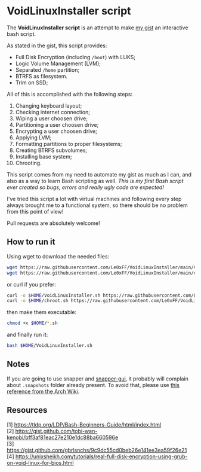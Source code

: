 # VoidLinuxInstaller script

The **VoidLinuxInstaller script** is an attempt to make [my gist](https://gist.github.com/Le0xFF/ff0e3670c06def675bb6920fe8dd64a3) an interactive bash script.

As stated in the gist, this script provides:
- Full Disk Encryption (including `/boot`) with LUKS;
- Logic Volume Management (LVM);
- Separated `/home` partition;
- BTRFS as filesystem.
- Trim on SSD;

All of this is accomplished with the following steps:
1. Changing keyboard layout;
2. Checking internet connection;
3. Wiping a user choosen drive;
4. Partitioning a user choosen drive;
5. Encrypting a user choosen drive;
6. Applying LVM;
7. Formatting partitions to proper filesystems;
8. Creating BTRFS subvolumes;
9. Installing base system;
10. Chrooting.

This script comes from my need to automate my gist as much as I can, and also as a way to learn Bash scripting as well. *This is my first Bash script ever created so bugs, errors and really ugly code are expected!*

I've tried this script a lot with virtual machines and following every step always brought me to a functional system, so there should be no problem from this point of view!

Pull requests are absolutely welcome!

## How to run it

Using wget to download the needed files:

``` bash
wget https://raw.githubusercontent.com/Le0xFF/VoidLinuxInstaller/main/VoidLinuxInstaller.sh -O $HOME/VoidLinuxInstaller.sh
wget https://raw.githubusercontent.com/Le0xFF/VoidLinuxInstaller/main/chroot.sh -O $HOME/chroot
```

or curl if you prefer:

``` bash
curl -o $HOME/VoidLinuxInstaller.sh https://raw.githubusercontent.com/Le0xFF/VoidLinuxInstaller/main/VoidLinuxInstaller.sh
curl -o $HOME/chroot.sh https://raw.githubusercontent.com/Le0xFF/VoidLinuxInstaller/main/chroot.sh
```

then make them executable:

``` bash
chmod +x $HOME/*.sh
```

and finally run it:

``` bash
bash $HOME/VoidLinuxInstaller.sh
```

## Notes

If you are going to use snapper and [snapper-gui](https://github.com/ricardomv/snapper-gui), it probably will complain about `.snapshots` folder already present.
To avoid that, please use [this reference from the Arch Wiki](https://wiki.archlinux.org/title/Snapper#Configuration_of_snapper_and_mount_point).

## Resources

[1] https://tldp.org/LDP/Bash-Beginners-Guide/html/index.html  
[2] https://gist.github.com/tobi-wan-kenobi/bff3af81eac27e210e1dc88ba660596e  
[3] https://gist.github.com/gbrlsnchs/9c9dc55cd0beb26e141ee3ea59f26e21  
[4] https://unixsheikh.com/tutorials/real-full-disk-encryption-using-grub-on-void-linux-for-bios.html

